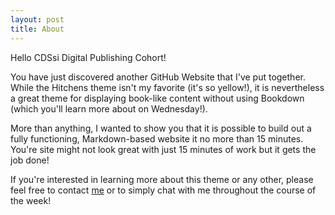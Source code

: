 ```yaml
---
layout: post
title: About
---
```


Hello CDSsi Digital Publishing Cohort!

You have just discovered another GitHub Website that I've put together. While the Hitchens theme isn't my favorite (it's so yellow!), it is nevertheless a great theme for displaying book-like content without using Bookdown (which you'll learn more about on Wednesday!). 

More than anything, I wanted to show you that it is possible to build out a fully functioning, Markdown-based website it no more than 15 minutes. You're site might not look great with just 15 minutes of work but it gets the job done!

If you're interested in learning more about this theme or any other, please feel free to contact [me](mailto:mrs319@miami.edu) or to simply chat with me throughout the course of the week!
